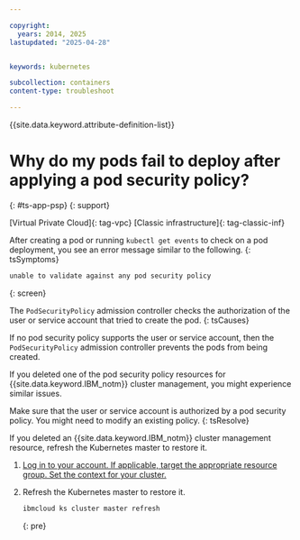 ```yaml
---

copyright:
  years: 2014, 2025
lastupdated: "2025-04-28"


keywords: kubernetes

subcollection: containers
content-type: troubleshoot

---
```


{{site.data.keyword.attribute-definition-list}}




# Why do my pods fail to deploy after applying a pod security policy?
{: #ts-app-psp}
{: support}

[Virtual Private Cloud]{: tag-vpc} [Classic infrastructure]{: tag-classic-inf}


After creating a pod or running `kubectl get events` to check on a pod deployment, you see an error message similar to the following.
{: tsSymptoms}

```sh
unable to validate against any pod security policy
```
{: screen}


The `PodSecurityPolicy` admission controller checks the authorization of the user or service account that tried to create the pod.
{: tsCauses}

If no pod security policy supports the user or service account, then the `PodSecurityPolicy` admission controller prevents the pods from being created.

If you deleted one of the pod security policy resources for {{site.data.keyword.IBM_notm}} cluster management, you might experience similar issues.


Make sure that the user or service account is authorized by a pod security policy. You might need to modify an existing policy.
{: tsResolve}

If you deleted an {{site.data.keyword.IBM_notm}} cluster management resource, refresh the Kubernetes master to restore it.

1. [Log in to your account. If applicable, target the appropriate resource group. Set the context for your cluster.](/docs/containers?topic=containers-access_cluster)
2. Refresh the Kubernetes master to restore it.

    ```sh
    ibmcloud ks cluster master refresh
    ```
    {: pre}
